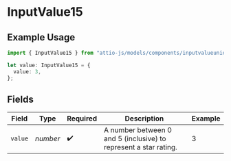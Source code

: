 # InputValue15

## Example Usage

```typescript
import { InputValue15 } from "attio-js/models/components/inputvalueunion.js";

let value: InputValue15 = {
  value: 3,
};
```

## Fields

| Field                                                            | Type                                                             | Required                                                         | Description                                                      | Example                                                          |
| ---------------------------------------------------------------- | ---------------------------------------------------------------- | ---------------------------------------------------------------- | ---------------------------------------------------------------- | ---------------------------------------------------------------- |
| `value`                                                          | *number*                                                         | :heavy_check_mark:                                               | A number between 0 and 5 (inclusive) to represent a star rating. | 3                                                                |